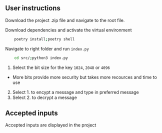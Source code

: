 ## User instructions
Download the project .zip file and navigate to the root file. 

Download dependencies and activate the virtual environment
```bash
    poetry install;poetry shell
```

Navigate to right folder and run `index.py`
```bash
    cd src/;python3 index.py
```

1. Select the bit size for the key `1024`, `2048` or `4096`
- More bits provide more security but takes more recources and time to use
2. Select 1. to encypt a message and type in preferred message
3. Select 2. to decrypt a message
## Accepted inputs

Accepted inputs are displayed in the project
